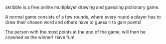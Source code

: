 skribble is a free online multiplayer drawing and guessing pictionary game.

A normal game consists of a few rounds, where every round a player has to draw their chosen word and others have to guess it to gain points!

The person with the most points at the end of the game, will then be crowned as the winner!
Have fun!